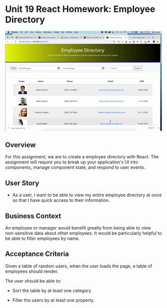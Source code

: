 # Unit 19 React Homework: Employee Directory
![](/empDir.gif)
## Overview

For this assignment, we are to create a employee directory with React. The assignment will require you to break up your application's UI into components, manage component state, and respond to user events.

## User Story


* As a user, I want to be able to view my entire employee directory at once so that I have quick access to their information.

## Business Context

An employee or manager would benefit greatly from being able to view non-sensitive data about other employees. It would be particularly helpful to be able to filter employees by name.

## Acceptance Criteria

Given a table of random users, when the user loads the page, a table of employees should render. 

The user should be able to:

  * Sort the table by at least one category

  * Filter the users by at least one property.

